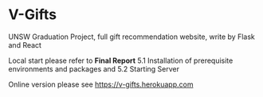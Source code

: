 # V-Gifts
UNSW Graduation Project, full gift recommendation website, write by Flask and React

Local start please refer to **Final Report** 5.1 Installation of prerequisite environments and packages and 5.2 Starting Server

Online version please see https://v-gifts.herokuapp.com
